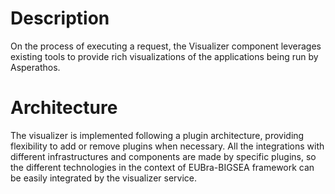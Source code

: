 # Description
On the process of executing a request, the Visualizer component leverages existing tools to provide rich visualizations of the applications being run by Asperathos.

# Architecture
The visualizer is implemented following a plugin architecture, providing flexibility to add or remove plugins when necessary. All the integrations with different infrastructures and components are made by specific plugins, so the different technologies in the context of EUBra-BIGSEA framework can be easily integrated by the visualizer service.

